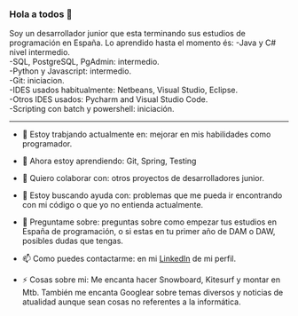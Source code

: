 ### Hola a todos 👋

Soy un desarrollador junior que esta terminando sus estudios de programación en España. Lo aprendido hasta el momento és:
-Java y C# nivel intermedio.  
-SQL, PostgreSQL, PgAdmin: intermedio.  
-Python y Javascript: intermedio.  
-Git: iniciacion.  
-IDES usados habitualmente: Netbeans, Visual Studio, Eclipse.  
-Otros IDES usados: Pycharm and Visual Studio Code.  
-Scripting con batch y powershell: iniciación.  

---

- 🔭 Estoy trabjando actualmente en: mejorar en mis habilidades como programador.
  
- 🌱 Ahora estoy aprendiendo: Git, Spring, Testing
  
- 👯 Quiero colaborar con: otros proyectos de desarrolladores junior.
  
- 🤔 Estoy buscando ayuda con: problemas que me pueda ir encontrando con mi código o que yo no entienda actualmente.
  
- 💬 Preguntame sobre: preguntas sobre como empezar tus estudios en España de programación, o si estas en tu primer año de DAM o DAW, posibles dudas que tengas.
  
- 📫 Como puedes contactarme: en mi [LinkedIn](https://www.linkedin.com/in/antoniocompany/ "Ir a mi perfil") de mi perfil.
  
- ⚡ Cosas sobre mi: Me encanta hacer Snowboard, Kitesurf y montar en Mtb. También me encanta Googlear sobre temas diversos y noticias de atualidad aunque sean cosas no referentes a la informática.
